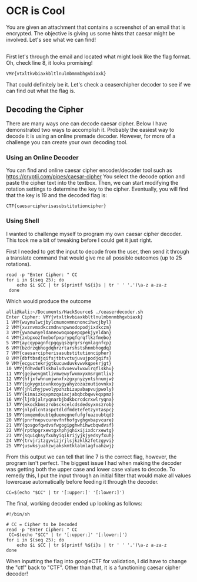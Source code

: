 # OCR is Cool

You are given an attachment that contains a screenshot of an email that is encrypted. The objective is giving us some hints that caesar might be involved. Let's see what we can find!

## 
First let's through the email and located what might look like the flag format.
Oh, check line 8, it looks promising!

```
VMY{vtxltkvbiaxkbltlnulmbmnmbhgvbiaxk}
```

That could definitely be it. Let's check a ceaserchipher decoder to see if we can find out what the flag is.

## Decoding the Cipher
There are many ways one can decode caesar cipher. Below I have demonstrated two ways to accomplish it. Probably the easiest way to decode it is using an online premade decoder. However, for more of a challenge you can create your own decoding tool.

### Using an Online Decoder
You can find and online caesar cipher encoder/decoder tool such as https://cryptii.com/pipes/caesar-cipher
You select the decode option and paste the cipher text into the textbox. Then, we can start modifying the rotation settings to determine the key to the cipher. 
Eventually, you will find that the key is 19 and the decoded flag is:

```
CTF{caesarcipherisasubstitutioncipher}
```


### Using Shell
I wanted to challenge myself to program my own caesar cipher decoder.
This took me a bit of tweaking before I could get it just right.

First I needed to get the input to decode from the user, then send it through a translate command that would give me all possible outcomes (up to 25 rotations).

```
read -p "Enter Cipher: " CC
for i in $(seq 25); do
	echo $i $CC | tr $(printf %${i}s | tr ' ' '.')\a-z a-za-z
 done
```
Which would produce the outcome

```
alli@kali:~/Documents/HackSource$ ./ceaserdecoder.sh 
Enter Cipher: VMY{vtxltkvbiaxkbltlnulmbmnmbhgvbiaxk}
1 VMY{wuymulwcjbylcmumovmncnoncihwcjbyl}
2 VMY{xvznvmxdkczmdnvnpwnodopodjixdkczm}
3 VMY{ywaownyeldaneowoqxopepqpekjyeldan}
4 VMY{zxbpxozfmebofpxprypqfqrqflkzfmebo}
5 VMY{aycqypagnfcpgqyqszqrgrsrgmlagnfcp}
6 VMY{bzdrzqbhogdqhrzrtarshstshnmbhogdq}
7 VMY{caesarcipherisasubstitutioncipher}
8 VMY{dbftbsdjqifsjtbtvctujuvujpodjqifs}
9 VMY{ecguctekrjgtkucuwduvkvwvkqpekrjgt}
10 VMY{fdhvduflskhulvdvxevwlwxwlrqflskhu}
11 VMY{geiwevgmtlivmwewyfwxmxyxmsrgmtliv}
12 VMY{hfjxfwhnumjwnxfxzgxynyzyntshnumjw}
13 VMY{igkygxiovnkxoygyahyzozazoutiovnkx}
14 VMY{jhlzhyjpwolypzhzbizapabapvujpwoly}
15 VMY{kimaizkqxpmzqaiacjabqbcbqwvkqxpmz}
16 VMY{ljnbjalryqnarbjbdkbcrcdcrxwlryqna}
17 VMY{mkockbmszrobsckcelcdsdedsyxmszrob}
18 VMY{nlpdlcntaspctdldfmdetefetzyntaspc}
19 VMY{omqemdoubtqduemegnefufgfuazoubtqd}
20 VMY{pnrfnepvcurevfnfhofgvghgvbapvcure}
21 VMY{qosgofqwdvsfwgogipghwhihwcbqwdvsf}
22 VMY{rpthpgrxewtgxhphjqhixijixdcrxewtg}
23 VMY{squiqhsyfxuhyiqikrijyjkjyedsyfxuh}
24 VMY{trvjritzgyvizjrjlsjkzklkzfetzgyvi}
25 VMY{uswksjuahzwjakskmtklalmlagfuahzwj}
```
From this output we can tell that line 7 is the correct flag, however, the program isn't perfect.
The biggest issue I had when making the decoder was getting both the upper case and lower case values to decode. To remedy this, I put the input through an initial filter that would make all values lowercase automatically before feeding it through the decoder.

```
CC=$(echo "$CC" | tr '[:upper:]' '[:lower:]')
```

The final, working decoder ended up looking as follows:
```
#!/bin/sh

# CC = Cipher to be Decoded
read -p "Enter Cipher: " CC
 CC=$(echo "$CC" | tr '[:upper:]' '[:lower:]')
for i in $(seq 25); do
	echo $i $CC | tr $(printf %${i}s | tr ' ' '.')\a-z a-za-z
done
```
When inputting the flag into googleCTF for validation, I did have to change the "ctf" back to "CTF". Other than that, it is a functioning caesar cipher decoder! 


